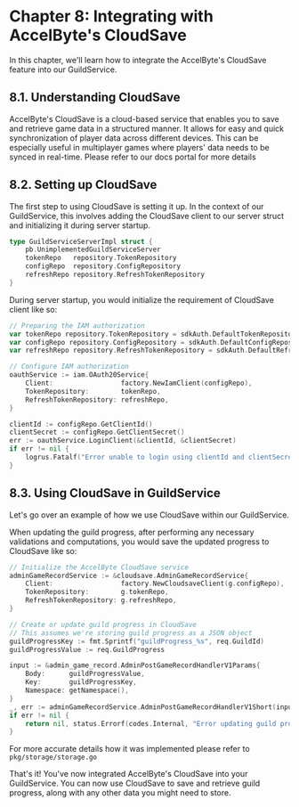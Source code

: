 # Chapter 8: Integrating with AccelByte's CloudSave

In this chapter, we'll learn how to integrate the AccelByte's CloudSave feature into our GuildService.

## 8.1. Understanding CloudSave

AccelByte's CloudSave is a cloud-based service that enables you to save and retrieve game data in 
a structured manner. It allows for easy and quick synchronization of player data across different 
devices. This can be especially useful in multiplayer games where players' data needs to be synced 
in real-time. Please refer to our docs portal for more details

## 8.2. Setting up CloudSave

The first step to using CloudSave is setting it up. 
In the context of our GuildService, this involves adding the CloudSave client to our server struct 
and initializing it during server startup.

```go
type GuildServiceServerImpl struct {
	pb.UnimplementedGuildServiceServer
	tokenRepo   repository.TokenRepository
	configRepo  repository.ConfigRepository
	refreshRepo repository.RefreshTokenRepository
}
```

During server startup, you would initialize the requirement of CloudSave client like so:

```go
// Preparing the IAM authorization
var tokenRepo repository.TokenRepository = sdkAuth.DefaultTokenRepositoryImpl()
var configRepo repository.ConfigRepository = sdkAuth.DefaultConfigRepositoryImpl()
var refreshRepo repository.RefreshTokenRepository = sdkAuth.DefaultRefreshTokenImpl()

// Configure IAM authorization
oauthService := iam.OAuth20Service{
    Client:                 factory.NewIamClient(configRepo),
    TokenRepository:        tokenRepo,
    RefreshTokenRepository: refreshRepo,
}

clientId := configRepo.GetClientId()
clientSecret := configRepo.GetClientSecret()
err := oauthService.LoginClient(&clientId, &clientSecret)
if err != nil {
    logrus.Fatalf("Error unable to login using clientId and clientSecret: %v", err)
}

```

## 8.3. Using CloudSave in GuildService

Let's go over an example of how we use CloudSave within our GuildService.

When updating the guild progress, after performing any necessary validations and computations, 
you would save the updated progress to CloudSave like so:


```go
// Initialize the AccelByte CloudSave service
adminGameRecordService := &cloudsave.AdminGameRecordService{
    Client:                 factory.NewCloudsaveClient(g.configRepo), 
    TokenRepository:        g.tokenRepo,
    RefreshTokenRepository: g.refreshRepo,
}

// Create or update guild progress in CloudSave
// This assumes we're storing guild progress as a JSON object
guildProgressKey := fmt.Sprintf("guildProgress_%s", req.GuildId)
guildProgressValue := req.GuildProgress

input := &admin_game_record.AdminPostGameRecordHandlerV1Params{
    Body:      guildProgressValue,
    Key:       guildProgressKey,
    Namespace: getNamespace(),
}
_, err := adminGameRecordService.AdminPostGameRecordHandlerV1Short(input)
if err != nil {
    return nil, status.Errorf(codes.Internal, "Error updating guild progress: %v", err)
}
```

For more accurate details how it was implemented please refer to `pkg/storage/storage.go`

That's it! You've now integrated AccelByte's CloudSave into your GuildService. 
You can now use CloudSave to save and retrieve guild progress, along with any other 
data you might need to store.
